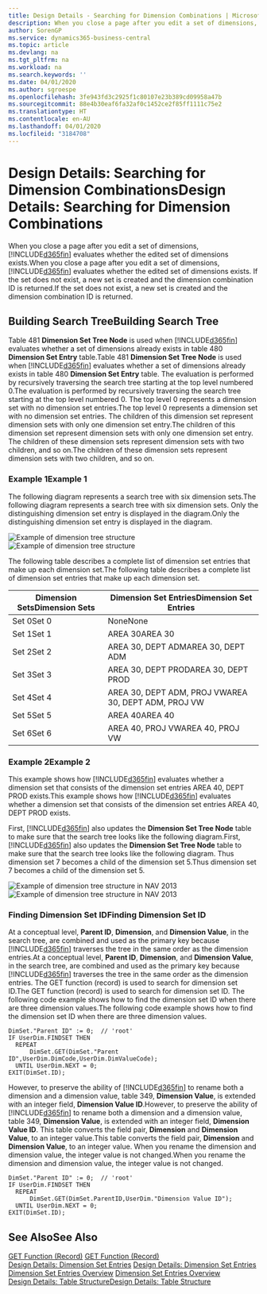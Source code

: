 ```yaml
---
title: Design Details - Searching for Dimension Combinations | Microsoft Docs
description: When you close a page after you edit a set of dimensions, Business Central evaluates whether the edited set of dimensions exists. If the set does not exist, a new set is created and the dimension combination ID is returned.
author: SorenGP
ms.service: dynamics365-business-central
ms.topic: article
ms.devlang: na
ms.tgt_pltfrm: na
ms.workload: na
ms.search.keywords: ''
ms.date: 04/01/2020
ms.author: sgroespe
ms.openlocfilehash: 3fe943fd3c2925f1c80107e23b389cd09958a47b
ms.sourcegitcommit: 88e4b30eaf6fa32af0c1452ce2f85ff1111c75e2
ms.translationtype: HT
ms.contentlocale: en-AU
ms.lasthandoff: 04/01/2020
ms.locfileid: "3184708"
---
```

# <a name="design-details-searching-for-dimension-combinations"></a><span data-ttu-id="eaa93-104">Design Details: Searching for Dimension Combinations</span><span class="sxs-lookup"><span data-stu-id="eaa93-104">Design Details: Searching for Dimension Combinations</span></span>
<span data-ttu-id="eaa93-105">When you close a page after you edit a set of dimensions, [!INCLUDE[d365fin](includes/d365fin_md.md)] evaluates whether the edited set of dimensions exists.</span><span class="sxs-lookup"><span data-stu-id="eaa93-105">When you close a page after you edit a set of dimensions, [!INCLUDE[d365fin](includes/d365fin_md.md)] evaluates whether the edited set of dimensions exists.</span></span> <span data-ttu-id="eaa93-106">If the set does not exist, a new set is created and the dimension combination ID is returned.</span><span class="sxs-lookup"><span data-stu-id="eaa93-106">If the set does not exist, a new set is created and the dimension combination ID is returned.</span></span>  

## <a name="building-search-tree"></a><span data-ttu-id="eaa93-107">Building Search Tree</span><span class="sxs-lookup"><span data-stu-id="eaa93-107">Building Search Tree</span></span>  
 <span data-ttu-id="eaa93-108">Table 481 **Dimension Set Tree Node** is used when [!INCLUDE[d365fin](includes/d365fin_md.md)] evaluates whether a set of dimensions already exists in table 480 **Dimension Set Entry** table.</span><span class="sxs-lookup"><span data-stu-id="eaa93-108">Table 481 **Dimension Set Tree Node** is used when [!INCLUDE[d365fin](includes/d365fin_md.md)] evaluates whether a set of dimensions already exists in table 480 **Dimension Set Entry** table.</span></span> <span data-ttu-id="eaa93-109">The evaluation is performed by recursively traversing the search tree starting at the top level numbered 0.</span><span class="sxs-lookup"><span data-stu-id="eaa93-109">The evaluation is performed by recursively traversing the search tree starting at the top level numbered 0.</span></span> <span data-ttu-id="eaa93-110">The top level 0 represents a dimension set with no dimension set entries.</span><span class="sxs-lookup"><span data-stu-id="eaa93-110">The top level 0 represents a dimension set with no dimension set entries.</span></span> <span data-ttu-id="eaa93-111">The children of this dimension set represent dimension sets with only one dimension set entry.</span><span class="sxs-lookup"><span data-stu-id="eaa93-111">The children of this dimension set represent dimension sets with only one dimension set entry.</span></span> <span data-ttu-id="eaa93-112">The children of these dimension sets represent dimension sets with two children, and so on.</span><span class="sxs-lookup"><span data-stu-id="eaa93-112">The children of these dimension sets represent dimension sets with two children, and so on.</span></span>  

### <a name="example-1"></a><span data-ttu-id="eaa93-113">Example 1</span><span class="sxs-lookup"><span data-stu-id="eaa93-113">Example 1</span></span>  
 <span data-ttu-id="eaa93-114">The following diagram represents a search tree with six dimension sets.</span><span class="sxs-lookup"><span data-stu-id="eaa93-114">The following diagram represents a search tree with six dimension sets.</span></span> <span data-ttu-id="eaa93-115">Only the distinguishing dimension set entry is displayed in the diagram.</span><span class="sxs-lookup"><span data-stu-id="eaa93-115">Only the distinguishing dimension set entry is displayed in the diagram.</span></span>  

 <span data-ttu-id="eaa93-116">![Example of dimension tree structure](media/nav2013_dimension_tree.png "Example of dimension tree structure")</span><span class="sxs-lookup"><span data-stu-id="eaa93-116">![Example of dimension tree structure](media/nav2013_dimension_tree.png "Example of dimension tree structure")</span></span>  

 <span data-ttu-id="eaa93-117">The following table describes a complete list of dimension set entries that make up each dimension set.</span><span class="sxs-lookup"><span data-stu-id="eaa93-117">The following table describes a complete list of dimension set entries that make up each dimension set.</span></span>  

|<span data-ttu-id="eaa93-118">Dimension Sets</span><span class="sxs-lookup"><span data-stu-id="eaa93-118">Dimension Sets</span></span>|<span data-ttu-id="eaa93-119">Dimension Set Entries</span><span class="sxs-lookup"><span data-stu-id="eaa93-119">Dimension Set Entries</span></span>|  
|--------------------|---------------------------|  
|<span data-ttu-id="eaa93-120">Set 0</span><span class="sxs-lookup"><span data-stu-id="eaa93-120">Set 0</span></span>|<span data-ttu-id="eaa93-121">None</span><span class="sxs-lookup"><span data-stu-id="eaa93-121">None</span></span>|  
|<span data-ttu-id="eaa93-122">Set 1</span><span class="sxs-lookup"><span data-stu-id="eaa93-122">Set 1</span></span>|<span data-ttu-id="eaa93-123">AREA 30</span><span class="sxs-lookup"><span data-stu-id="eaa93-123">AREA 30</span></span>|  
|<span data-ttu-id="eaa93-124">Set 2</span><span class="sxs-lookup"><span data-stu-id="eaa93-124">Set 2</span></span>|<span data-ttu-id="eaa93-125">AREA 30, DEPT ADM</span><span class="sxs-lookup"><span data-stu-id="eaa93-125">AREA 30, DEPT ADM</span></span>|  
|<span data-ttu-id="eaa93-126">Set 3</span><span class="sxs-lookup"><span data-stu-id="eaa93-126">Set 3</span></span>|<span data-ttu-id="eaa93-127">AREA 30, DEPT PROD</span><span class="sxs-lookup"><span data-stu-id="eaa93-127">AREA 30, DEPT PROD</span></span>|  
|<span data-ttu-id="eaa93-128">Set 4</span><span class="sxs-lookup"><span data-stu-id="eaa93-128">Set 4</span></span>|<span data-ttu-id="eaa93-129">AREA 30, DEPT ADM, PROJ VW</span><span class="sxs-lookup"><span data-stu-id="eaa93-129">AREA 30, DEPT ADM, PROJ VW</span></span>|  
|<span data-ttu-id="eaa93-130">Set 5</span><span class="sxs-lookup"><span data-stu-id="eaa93-130">Set 5</span></span>|<span data-ttu-id="eaa93-131">AREA 40</span><span class="sxs-lookup"><span data-stu-id="eaa93-131">AREA 40</span></span>|  
|<span data-ttu-id="eaa93-132">Set 6</span><span class="sxs-lookup"><span data-stu-id="eaa93-132">Set 6</span></span>|<span data-ttu-id="eaa93-133">AREA 40, PROJ VW</span><span class="sxs-lookup"><span data-stu-id="eaa93-133">AREA 40, PROJ VW</span></span>|  

### <a name="example-2"></a><span data-ttu-id="eaa93-134">Example 2</span><span class="sxs-lookup"><span data-stu-id="eaa93-134">Example 2</span></span>  
 <span data-ttu-id="eaa93-135">This example shows how [!INCLUDE[d365fin](includes/d365fin_md.md)] evaluates whether a dimension set that consists of the dimension set entries AREA 40, DEPT PROD exists.</span><span class="sxs-lookup"><span data-stu-id="eaa93-135">This example shows how [!INCLUDE[d365fin](includes/d365fin_md.md)] evaluates whether a dimension set that consists of the dimension set entries AREA 40, DEPT PROD exists.</span></span>  

 <span data-ttu-id="eaa93-136">First, [!INCLUDE[d365fin](includes/d365fin_md.md)] also updates the **Dimension Set Tree Node** table to make sure that the search tree looks like the following diagram.</span><span class="sxs-lookup"><span data-stu-id="eaa93-136">First, [!INCLUDE[d365fin](includes/d365fin_md.md)] also updates the **Dimension Set Tree Node** table to make sure that the search tree looks like the following diagram.</span></span> <span data-ttu-id="eaa93-137">Thus dimension set 7 becomes a child of the dimension set 5.</span><span class="sxs-lookup"><span data-stu-id="eaa93-137">Thus dimension set 7 becomes a child of the dimension set 5.</span></span>  

 <span data-ttu-id="eaa93-138">![Example of dimension tree structure in NAV 2013](media/nav2013_dimension_tree_example2.png "Example of dimension tree structure in NAV 2013")</span><span class="sxs-lookup"><span data-stu-id="eaa93-138">![Example of dimension tree structure in NAV 2013](media/nav2013_dimension_tree_example2.png "Example of dimension tree structure in NAV 2013")</span></span>  

### <a name="finding-dimension-set-id"></a><span data-ttu-id="eaa93-139">Finding Dimension Set ID</span><span class="sxs-lookup"><span data-stu-id="eaa93-139">Finding Dimension Set ID</span></span>  
 <span data-ttu-id="eaa93-140">At a conceptual level, **Parent ID**, **Dimension**, and **Dimension Value**, in the search tree, are combined and used as the primary key because [!INCLUDE[d365fin](includes/d365fin_md.md)] traverses the tree in the same order as the dimension entries.</span><span class="sxs-lookup"><span data-stu-id="eaa93-140">At a conceptual level, **Parent ID**, **Dimension**, and **Dimension Value**, in the search tree, are combined and used as the primary key because [!INCLUDE[d365fin](includes/d365fin_md.md)] traverses the tree in the same order as the dimension entries.</span></span> <span data-ttu-id="eaa93-141">The GET function (record) is used to search for dimension set ID.</span><span class="sxs-lookup"><span data-stu-id="eaa93-141">The GET function (record) is used to search for dimension set ID.</span></span> <span data-ttu-id="eaa93-142">The following code example shows how to find the dimension set ID when there are three dimension values.</span><span class="sxs-lookup"><span data-stu-id="eaa93-142">The following code example shows how to find the dimension set ID when there are three dimension values.</span></span>  

```  
DimSet."Parent ID" := 0;  // 'root'  
IF UserDim.FINDSET THEN  
  REPEAT  
      DimSet.GET(DimSet."Parent ID",UserDim.DimCode,UserDim.DimValueCode);  
  UNTIL UserDim.NEXT = 0;  
EXIT(DimSet.ID);  

```  

<span data-ttu-id="eaa93-143">However, to preserve the ability of [!INCLUDE[d365fin](includes/d365fin_md.md)] to rename both a dimension and a dimension value, table 349, **Dimension Value**, is extended with an integer field, **Dimension Value ID**.</span><span class="sxs-lookup"><span data-stu-id="eaa93-143">However, to preserve the ability of [!INCLUDE[d365fin](includes/d365fin_md.md)] to rename both a dimension and a dimension value, table 349, **Dimension Value**, is extended with an integer field, **Dimension Value ID**.</span></span> <span data-ttu-id="eaa93-144">This table converts the field pair, **Dimension** and **Dimension Value**, to an integer value.</span><span class="sxs-lookup"><span data-stu-id="eaa93-144">This table converts the field pair, **Dimension** and **Dimension Value**, to an integer value.</span></span> <span data-ttu-id="eaa93-145">When you rename the dimension and dimension value, the integer value is not changed.</span><span class="sxs-lookup"><span data-stu-id="eaa93-145">When you rename the dimension and dimension value, the integer value is not changed.</span></span>  

```  
DimSet."Parent ID" := 0;  // 'root'  
IF UserDim.FINDSET THEN  
  REPEAT  
      DimSet.GET(DimSet.ParentID,UserDim."Dimension Value ID");  
  UNTIL UserDim.NEXT = 0;  
EXIT(DimSet.ID);  

```  

## <a name="see-also"></a><span data-ttu-id="eaa93-146">See Also</span><span class="sxs-lookup"><span data-stu-id="eaa93-146">See Also</span></span>  
 <span data-ttu-id="eaa93-147">[GET Function (Record)](/dynamics-nav/GET-Function--Record-)  </span><span class="sxs-lookup"><span data-stu-id="eaa93-147">[GET Function (Record)](/dynamics-nav/GET-Function--Record-)  </span></span>  
 <span data-ttu-id="eaa93-148">[Design Details: Dimension Set Entries](design-details-dimension-set-entries.md) </span><span class="sxs-lookup"><span data-stu-id="eaa93-148">[Design Details: Dimension Set Entries](design-details-dimension-set-entries.md) </span></span>  
 <span data-ttu-id="eaa93-149">[Dimension Set Entries Overview](design-details-dimension-set-entries-overview.md) </span><span class="sxs-lookup"><span data-stu-id="eaa93-149">[Dimension Set Entries Overview](design-details-dimension-set-entries-overview.md) </span></span>  
 [<span data-ttu-id="eaa93-150">Design Details: Table Structure</span><span class="sxs-lookup"><span data-stu-id="eaa93-150">Design Details: Table Structure</span></span>](design-details-table-structure.md)   
 
